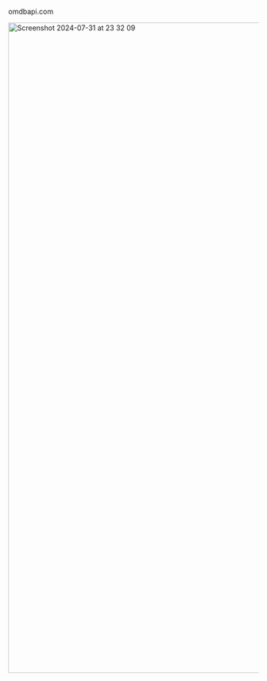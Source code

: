 omdbapi.com 

<img width="1308" alt="Screenshot 2024-07-31 at 23 32 09" src="https://github.com/user-attachments/assets/2a216d4f-b941-468d-8d9d-44e077ec93a0">


